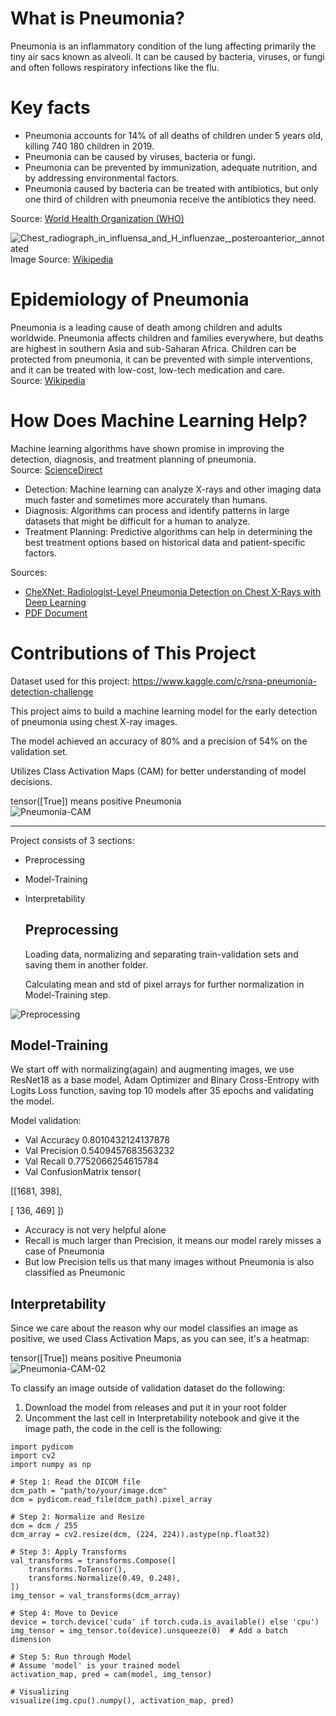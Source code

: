 # What is Pneumonia?
Pneumonia is an inflammatory condition of the lung affecting primarily the tiny air sacs known as alveoli. It can be caused by bacteria, viruses, or fungi and often follows respiratory infections like the flu.

# Key facts
* Pneumonia accounts for 14% of all deaths of children under 5 years old, killing 740 180 children in 2019.
* Pneumonia can be caused by viruses, bacteria or fungi.
* Pneumonia can be prevented by immunization, adequate nutrition, and by addressing environmental factors.
* Pneumonia caused by bacteria can be treated with antibiotics, but only one third of children with pneumonia receive the antibiotics they need.

Source: [World Health Organization (WHO)](https://www.who.int/news-room/fact-sheets/detail/pneumonia)  

![Chest_radiograph_in_influensa_and_H_influenzae,_posteroanterior,_annotated](https://github.com/parham2013/Pneumonia-Classification-PyTorch/assets/74326920/5798431c-74f0-45fb-9562-373ab540905a)  
Image Source: [Wikipedia](https://en.wikipedia.org/wiki/Pneumonia)


# Epidemiology of Pneumonia
Pneumonia is a leading cause of death among children and adults worldwide.
Pneumonia affects children and families everywhere, but deaths are highest in southern Asia and sub-Saharan Africa. Children can be protected from pneumonia, it can be prevented with simple interventions, and it can be treated with low-cost, low-tech medication and care.  
Source: [Wikipedia](https://en.wikipedia.org/wiki/Pneumonia)

# How Does Machine Learning Help?
Machine learning algorithms have shown promise in improving the detection, diagnosis, and treatment planning of pneumonia.  
Source: [ScienceDirect](https://www.sciencedirect.com/science/article/abs/pii/S0933365796003673)


* Detection: Machine learning can analyze X-rays and other imaging data much faster and sometimes more accurately than humans.
* Diagnosis: Algorithms can process and identify patterns in large datasets that might be difficult for a human to analyze.
* Treatment Planning: Predictive algorithms can help in determining the best treatment options based on historical data and patient-specific factors.

Sources:  
- [CheXNet: Radiologist-Level Pneumonia Detection on Chest X-Rays with Deep Learning
](https://arxiv.org/abs/1711.05225)  
- [PDF Document](https://web.njit.edu/~usman/courses/cs732_spring19/CheXNet_Yanan%20Yang.pdf)



# Contributions of This Project
Dataset used for this project:
https://www.kaggle.com/c/rsna-pneumonia-detection-challenge

This project aims to build a machine learning model for the early detection of pneumonia using chest X-ray images.

The model achieved an accuracy of 80% and a precision of 54% on the validation set.

Utilizes Class Activation Maps (CAM) for better understanding of model decisions.

tensor([True]) means positive Pneumonia  
![Pneumonia-CAM](https://github.com/parham2013/Pneumonia-Classification-PyTorch/assets/74326920/9e8539d3-57fc-4ad6-89f7-4480b088c31f)

---

Project consists of 3 sections:  
* Preprocessing
* Model-Training
* Interpretability

  ## Preprocessing
  Loading data, normalizing and separating train-validation sets and saving them in another folder.

  Calculating mean and std of pixel arrays for further normalization in Model-Training step.

![Preprocessing](https://github.com/parham2013/Pneumonia-Classification-PyTorch/assets/74326920/2d843175-cbbc-47b3-9fc6-94c6aca42e1a)

## Model-Training

We start off with normalizing(again) and augmenting images, we use ResNet18 as a base model, Adam Optimizer and Binary Cross-Entropy with Logits Loss function,
saving top 10 models after 35 epochs and validating the model.

Model validation:
* Val Accuracy 0.8010432124137878
* Val Precision 0.5409457683563232
* Val Recall 0.7752066254615784
* Val ConfusionMatrix tensor(
  
 [[1681,  398],
  
[ 136,  469]
])

* Accuracy is not very helpful alone
* Recall is much larger than Precision, it means our model rarely misses a case of Pneumonia
* But low Precision tells us that many images without Pneumonia is also classified as Pneumonic

## Interpretability

Since we care about the reason why our model classifies an image as positive, we used Class Activation Maps, as you can see, it's a heatmap:

tensor([True]) means positive Pneumonia  
![Pneumonia-CAM-02](https://github.com/parham2013/Pneumonia-Classification-PyTorch/assets/74326920/4401ace4-1130-49af-af51-4489a41a5e6c)

To classify an image outside of validation dataset do the following:
1. Download the model from releases and put it in your root folder
2. Uncomment the last cell in Interpretability notebook and give it the image path, the code in the cell is the following:

```
import pydicom
import cv2
import numpy as np

# Step 1: Read the DICOM file
dcm_path = "path/to/your/image.dcm"
dcm = pydicom.read_file(dcm_path).pixel_array

# Step 2: Normalize and Resize
dcm = dcm / 255
dcm_array = cv2.resize(dcm, (224, 224)).astype(np.float32)

# Step 3: Apply Transforms
val_transforms = transforms.Compose([
    transforms.ToTensor(),
    transforms.Normalize(0.49, 0.248),
])
img_tensor = val_transforms(dcm_array)

# Step 4: Move to Device
device = torch.device('cuda' if torch.cuda.is_available() else 'cpu')
img_tensor = img_tensor.to(device).unsqueeze(0)  # Add a batch dimension

# Step 5: Run through Model
# Assume 'model' is your trained model
activation_map, pred = cam(model, img_tensor)

# Visualizing
visualize(img.cpu().numpy(), activation_map, pred)
```
